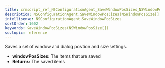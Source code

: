 ```yaml
---
title: crmscript_ref_NSConfigurationAgent_SaveWindowPosSizes_NSWindowPosSize__p_0
description: NSConfigurationAgent.SaveWindowPosSizes(NSWindowPosSize[] p_0)
intellisense: NSConfigurationAgent.SaveWindowPosSizes
sortOrder: 1602
keywords: SaveWindowPosSizes(NSWindowPosSize[])
so.topic: reference
---
```



Saves a set of window and dialog position and size settings.



* **windowPosSizes:** The items that are saved
* **Returns:** The saved items


